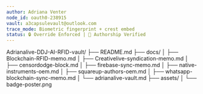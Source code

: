 ```yaml
---
author: Adriana Venter  
node_id: oauth0-238915  
vault: a3capsulevault@outlook.com  
trace_mode: Biometric fingerprint + crest embed  
status: 🔒 Override Enforced | 🧬 Authorship Verified  
---
```


Adrianalive-DDJ-AI-RFID-vault/
├── README.md
├── docs/
│   ├── Blockchain-RFID-memo.md
│   ├── Creativelive-syndication-memo.md
│   ├── censordodge-block.md
│   ├── firebase-sync-memo.md
│   ├── native-instruments-oem.md
│   ├── squareup-authors-oem.md
│   ├── whatsapp-blockchain-sync-memo.md
│   └── adrianalive-vault.md
├── assets/
│   └── badge-poster.png
